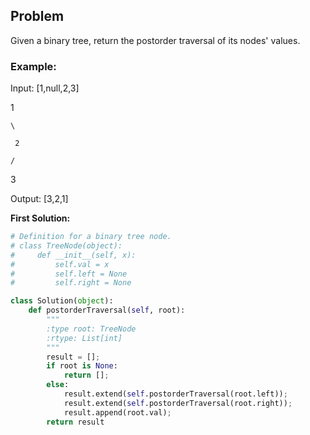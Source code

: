 ## Problem

Given a binary tree, return the postorder traversal of its nodes' values.

### Example:

Input: [1,null,2,3]


   1

    \

     2

    /

   3

Output: [3,2,1]

**First Solution:**
```python
# Definition for a binary tree node.
# class TreeNode(object):
#     def __init__(self, x):
#         self.val = x
#         self.left = None
#         self.right = None

class Solution(object):
    def postorderTraversal(self, root):
        """
        :type root: TreeNode
        :rtype: List[int]
        """
        result = [];
        if root is None:
            return [];
        else:
            result.extend(self.postorderTraversal(root.left));
            result.extend(self.postorderTraversal(root.right));
            result.append(root.val);
        return result
```
